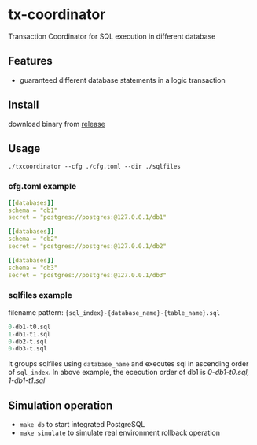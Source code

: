 # tx-coordinator

Transaction Coordinator for SQL execution in different database

## Features

- guaranteed different database statements in a logic transaction

## Install

download binary from [release](https://github.com/Fedomn/tx-coordinator/releases)

## Usage

```shell
./txcoordinator --cfg ./cfg.toml --dir ./sqlfiles
```

### cfg.toml example

```yaml
[[databases]]
schema = "db1"
secret = "postgres://postgres:@127.0.0.1/db1"

[[databases]]
schema = "db2"
secret = "postgres://postgres:@127.0.0.1/db2"

[[databases]]
schema = "db3"
secret = "postgres://postgres:@127.0.0.1/db3"
```

### sqlfiles example

filename pattern: `{sql_index}-{database_name}-{table_name}.sql`

```sql
0-db1-t0.sql
1-db1-t1.sql
0-db2-t.sql
0-db3-t.sql
```

It groups sqlfiles using `database_name` and executes sql in ascending order of `sql_index`. In above example, the ececution order of db1 is *0-db1-t0.sql, 1-db1-t1.sql*

## Simulation operation

- `make db` to start integrated PostgreSQL
- `make simulate` to simulate real environment rollback operation
